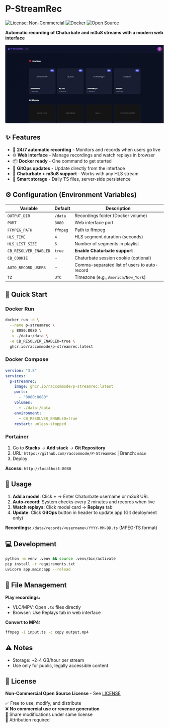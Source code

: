 # P-StreamRec

[![License: Non-Commercial](https://img.shields.io/badge/License-Non--Commercial-red.svg)](LICENSE)
[![Docker](https://img.shields.io/badge/Docker-Ready-blue.svg)](https://www.docker.com/)
[![Open Source](https://img.shields.io/badge/Open%20Source-Yes-green.svg)](https://github.com/raccommode/P-StreamRec)

**Automatic recording of Chaturbate and m3u8 streams with a modern web interface**

![P-StreamRec Interface](screen.png)

## ✨ Features

- 🎥 **24/7 automatic recording** - Monitors and records when users go live
- 🌐 **Web interface** - Manage recordings and watch replays in browser
- 📦 **Docker ready** - One command to get started
- 🔄 **GitOps updates** - Update directly from the interface
- 🎯 **Chaturbate + m3u8 support** - Works with any HLS stream
- 💾 **Smart storage** - Daily TS files, server-side persistence

## ⚙️ Configuration (Environment Variables)

| Variable | Default | Description |
|----------|---------|-------------|
| `OUTPUT_DIR` | `/data` | Recordings folder (Docker volume) |
| `PORT` | `8080` | Web interface port |
| `FFMPEG_PATH` | `ffmpeg` | Path to ffmpeg |
| `HLS_TIME` | `4` | HLS segment duration (seconds) |
| `HLS_LIST_SIZE` | `6` | Number of segments in playlist |
| `CB_RESOLVER_ENABLED` | `true` | **Enable Chaturbate support** |
| `CB_COOKIE` | - | Chaturbate session cookie (optional) |
| `AUTO_RECORD_USERS` | - | Comma-separated list of users to auto-record |
| `TZ` | `UTC` | Timezone (e.g., `America/New_York`) |

## 🚀 Quick Start

### Docker Run
```bash
docker run -d \
  --name p-streamrec \
  -p 8080:8080 \
  -v ./data:/data \
  -e CB_RESOLVER_ENABLED=true \
  ghcr.io/raccommode/p-streamrec:latest
```

### Docker Compose
```yaml
version: "3.8"
services:
  p-streamrec:
    image: ghcr.io/raccommode/p-streamrec:latest
    ports:
      - "8080:8080"
    volumes:
      - ./data:/data
    environment:
      - CB_RESOLVER_ENABLED=true
    restart: unless-stopped
```

### Portainer
1. Go to **Stacks** → **Add stack** → **Git Repository**
2. URL: `https://github.com/raccommode/P-StreamRec` | Branch: `main`
3. Deploy

**Access:** `http://localhost:8080`

## 📖 Usage

1. **Add a model**: Click **+** → Enter Chaturbate username or m3u8 URL
2. **Auto-record**: System checks every 2 minutes and records when live
3. **Watch replays**: Click model card → **Replays** tab
4. **Update**: Click **GitOps** button in header to update app (Git deployment only)

**Recordings:** `/data/records/<username>/YYYY-MM-DD.ts` (MPEG-TS format)

## 💻 Development

```bash
python -m venv .venv && source .venv/bin/activate
pip install -r requirements.txt
uvicorn app.main:app --reload
```

## 📂 File Management

**Play recordings:**
- VLC/MPV: Open `.ts` files directly
- Browser: Use Replays tab in web interface

**Convert to MP4:**
```bash
ffmpeg -i input.ts -c copy output.mp4
```

## ⚠️ Notes

- Storage: ~2-4 GB/hour per stream
- Use only for public, legally accessible content

## 📜 License

**Non-Commercial Open Source License** - See [LICENSE](LICENSE)

✅ Free to use, modify, and distribute  
❌ **No commercial use or revenue generation**  
🔄 Share modifications under same license  
📝 Attribution required
